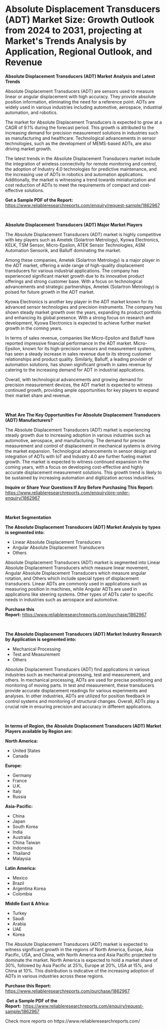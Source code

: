 <p><h1>Absolute Displacement Transducers (ADT) Market Size: Growth Outlook from 2024 to 2031, projecting at Market's Trends Analysis by Application, Regional Outlook, and Revenue</h1></p><p><strong>Absolute Displacement Transducers (ADT) Market Analysis and Latest Trends</strong></p>
<p><p>Absolute Displacement Transducers (ADT) are sensors used to measure linear or angular displacement with high accuracy. They provide absolute position information, eliminating the need for a reference point. ADTs are widely used in various industries including automotive, aerospace, industrial automation, and robotics.</p><p>The market for Absolute Displacement Transducers is expected to grow at a CAGR of 9.1% during the forecast period. This growth is attributed to the increasing demand for precision measurement solutions in industries such as manufacturing and healthcare. Technological advancements in sensor technologies, such as the development of MEMS-based ADTs, are also driving market growth.</p><p>The latest trends in the Absolute Displacement Transducers market include the integration of wireless connectivity for remote monitoring and control, the adoption of Industry 4.0 technologies for predictive maintenance, and the increasing use of ADTs in robotics and automation applications. Additionally, the market is witnessing a trend towards miniaturization and cost reduction of ADTs to meet the requirements of compact and cost-effective solutions.</p></p>
<p><strong>Get a Sample PDF of the Report:&nbsp;</strong> <a href="https://www.reliableresearchreports.com/enquiry/request-sample/1862967">https://www.reliableresearchreports.com/enquiry/request-sample/1862967</a></p>
<p>&nbsp;</p>
<p><strong>Absolute Displacement Transducers (ADT) Major Market Players</strong></p>
<p><p>The Absolute Displacement Transducers (ADT) market is highly competitive with key players such as Ametek (Solartron Metrology), Kyowa Electronics, KELK, TSM Sensor, Micro-Epsilon, ATEK Sensor Technologies, ASM Automation Sensorik, and Balluff dominating the market.</p><p>Among these companies, Ametek (Solartron Metrology) is a major player in the ADT market, offering a wide range of high-quality displacement transducers for various industrial applications. The company has experienced significant market growth due to its innovative product offerings and strong customer base. With a focus on technological advancements and strategic partnerships, Ametek (Solartron Metrology) is poised for future growth in the ADT market.</p><p>Kyowa Electronics is another key player in the ADT market known for its advanced sensor technologies and precision instruments. The company has shown steady market growth over the years, expanding its product portfolio and enhancing its global presence. With a strong focus on research and development, Kyowa Electronics is expected to achieve further market growth in the coming years.</p><p>In terms of sales revenue, companies like Micro-Epsilon and Balluff have reported impressive financial performance in the ADT market. Micro-Epsilon, known for its high-precision sensors and measurement systems, has seen a steady increase in sales revenue due to its strong customer relationships and product quality. Similarly, Balluff, a leading provider of automation solutions, has shown significant growth in sales revenue by catering to the increasing demand for ADT in industrial applications.</p><p>Overall, with technological advancements and growing demand for precision measurement devices, the ADT market is expected to witness continued growth, providing ample opportunities for key players to expand their market share and revenue.</p></p>
<p>&nbsp;</p>
<p><strong>What Are The Key Opportunities For Absolute Displacement Transducers (ADT) Manufacturers?</strong></p>
<p><p>The Absolute Displacement Transducers (ADT) market is experiencing steady growth due to increasing adoption in various industries such as automotive, aerospace, and manufacturing. The demand for precise measurement and control of displacement in mechanical systems is driving the market expansion. Technological advancements in sensor design and integration of ADTs with IoT and Industry 4.0 are further fueling market growth. The market is expected to witness continued expansion in the coming years, with a focus on developing cost-effective and highly accurate displacement measurement solutions. This growth trend is likely to be sustained by increasing automation and digitization across industries.</p></p>
<p><strong>Inquire or Share Your Questions If Any Before Purchasing This Report:</strong> <a href="https://www.reliableresearchreports.com/enquiry/pre-order-enquiry/1862967">https://www.reliableresearchreports.com/enquiry/pre-order-enquiry/1862967</a></p>
<p>&nbsp;</p>
<p><strong>Market Segmentation</strong></p>
<p><strong>The Absolute Displacement Transducers (ADT) Market Analysis by types is segmented into:</strong></p>
<p><ul><li>Linear Absolute Displacement Transducers</li><li>Angular Absolute Displacement Transducers</li><li>Others</li></ul></p>
<p><p>Absolute Displacement Transducers (ADT) market is segmented into Linear Absolute Displacement Transducers which measure linear movement, Angular Absolute Displacement Transducers which measure angular rotation, and Others which include special types of displacement transducers. Linear ADTs are commonly used in applications such as measuring position in machines, while Angular ADTs are used in applications like steering systems. Other types of ADTs cater to specific needs in industries such as aerospace and automotive.</p></p>
<p><strong>Purchase this Report:&nbsp;</strong><a href="https://www.reliableresearchreports.com/purchase/1862967">https://www.reliableresearchreports.com/purchase/1862967</a></p>
<p>&nbsp;</p>
<p><strong>The Absolute Displacement Transducers (ADT) Market Industry Research by Application is segmented into:</strong></p>
<p><ul><li>Mechanical Processing</li><li>Test and Measurement</li><li>Others</li></ul></p>
<p><p>Absolute Displacement Transducers (ADT) find applications in various industries such as mechanical processing, test and measurement, and others. In mechanical processing, ADTs are used for precise positioning and monitoring of moving parts. In test and measurement, these transducers provide accurate displacement readings for various experiments and analyses. In other industries, ADTs are utilized for position feedback in control systems and monitoring of structural changes. Overall, ADTs play a crucial role in ensuring precision and accuracy in different applications.</p></p>
<p>&nbsp;</p>
<p><strong>In terms of Region, the Absolute Displacement Transducers (ADT) Market Players available by Region are:</strong></p>
<p>
    <p> <strong> North America: </strong>
        <ul>
            <li>United States</li>
            <li>Canada</li>
        </ul>
        </p> 
    <p> <strong> Europe: </strong>
        <ul>
            <li>Germany</li>
            <li>France</li>
            <li>U.K.</li>
            <li>Italy</li>
            <li>Russia</li>
        </ul>
        </p> 
    <p> <strong> Asia-Pacific: </strong>
        <ul>
            <li>China</li>
            <li>Japan</li>
            <li>South Korea</li>
            <li>India</li>
            <li>Australia</li>
            <li>China Taiwan</li>
            <li>Indonesia</li>
            <li>Thailand</li>
            <li>Malaysia</li>
        </ul>
        </p> 
    <p> <strong> Latin America: </strong>
        <ul>
            <li>Mexico</li>
            <li>Brazil</li>
            <li>Argentina Korea</li>
            <li>Colombia</li>
        </ul>
        </p> 
    <p> <strong> Middle East & Africa: </strong>
        <ul>
            <li>Turkey</li>
            <li>Saudi</li>
            <li>Arabia</li>
            <li>UAE</li>
            <li>Korea</li>
        </ul>
    </p>
    </p>
<p><p>The Absolute Displacement Transducers (ADT) market is expected to witness significant growth in the regions of North America, Europe, Asia Pacific, USA, and China, with North America and Asia Pacific projected to dominate the market. North America is expected to hold a market share of 30%, followed by Asia Pacific at 25%, Europe at 20%, USA at 15%, and China at 10%. This distribution is indicative of the increasing adoption of ADTs in various industries across these regions.</p></p>
<p><strong>Purchase this Report: </strong><a href="https://www.reliableresearchreports.com/purchase/1862967">https://www.reliableresearchreports.com/purchase/1862967</a></p>
<p>&nbsp;<strong>Get a Sample PDF of the Report:&nbsp;&nbsp;</strong><a href="https://www.reliableresearchreports.com/enquiry/request-sample/1862967">https://www.reliableresearchreports.com/enquiry/request-sample/1862967</a></p>
<p><strong></strong></p>
<p>Check more reports on https://www.reliableresearchreports.com/</p>